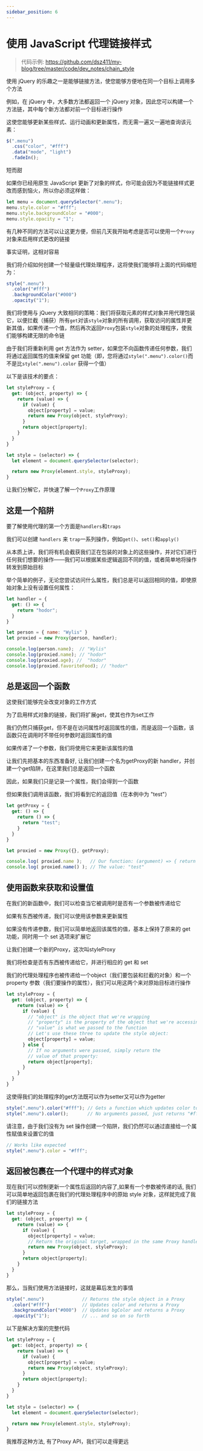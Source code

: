 ```yaml
---
sidebar_position: 6
---
```


# 使用 JavaScript 代理链接样式

> 代码示例: https://github.com/dsz411/my-blog/tree/master/code/dev_notes/chain_style

使用 jQuery 的乐趣之一是能够链接方法，使您能够方便地在同一个目标上调用多个方法

例如，在 jQuery 中，大多数方法都返回一个 jQuery 对象，因此您可以构建一个方法链，其中每个新方法都对前一个目标进行操作

这使您能够更新某些样式、运行动画和更新属性，而无需一遍又一遍地查询该元素：

```javascript
$(".menu")
  .css("color", "#fff")
  .data("mode", "light")
  .fadeIn();
```

短而甜

如果你已经用原生 JavaScript 更新了对象的样式，你可能会因为不能链接样式更改而感到恼火，所以你必须这样做：

```javascript
let menu = document.querySelector(".menu");
menu.style.color = "#fff";
menu.style.backgroundColor = "#000";
menu.style.opacity = "1";
```

有几种不同的方法可以让这更方便，但前几天我开始考虑是否可以使用一个`Proxy`对象来启用样式更改的链接

事实证明，这相对容易

我们将介绍如何创建一个轻量级代理处理程序，这将使我们能够将上面的代码缩短为：

```javascript
style(".menu")
  .color("#fff")
  .backgroundColor("#000")
  .opacity("1");
```

我们将使用与 jQuery 大致相同的策略：我们将获取元素的样式对象并用代理包装它，以便拦截（捕获）所有`get`对该`style`对象的所有调用，获取访问的属性并更新其值，如果传递一个值，然后再次返回`Proxy`包装`style`对象的处理程序，使我们能够构建无限的命令链

由于我们将重新利用 get 方法作为 setter，如果您不向函数传递任何参数，我们将通过返回属性的值来保留 get 功能（即，您将通过`style(".menu").color()`而不是比`style(".menu").color` 获得一个值）

以下是该技术的要点：

```javascript
let styleProxy = {
  get: (object, property) => {
    return (value) => {
      if (value) {
        object[property] = value;
        return new Proxy(object, styleProxy);
      }
      return object[property];
    }
  }
}

let style = (selector) => {
  let element = document.querySelector(selector);

  return new Proxy(element.style, styleProxy);
}
```

让我们分解它，并快速了解一个`Proxy`工作原理

## 这是一个陷阱

要了解使用代理的第一个方面是`handlers`和`traps`

我们可以创建 `handlers` 来 `trap`一系列操作，例如`get()`、`set()`和`apply()`

从本质上讲，我们将有机会截获我们正在包装的对象上的这些操作，并对它们进行任何我们想要的操作——我们可以根据某些逻辑返回不同的值，或者简单地将操作转发到原始目标

举个简单的例子，无论您尝试访问什么属性，我们总是可以返回相同的值，即使原始对象上没有设置任何属性：

```javascript
let handler = {
  get: () => {
    return "hodor";
  }
}

let person = { name: "Wylis" } 
let proxied = new Proxy(person, handler);

console.log(person.name);  // "Wylis"
console.log(proxied.name); // "hodor"
console.log(proxied.age); //  "hodor"
console.log(proxied.favoriteFood); // "hodor"
```

## 总是返回一个函数

这使我们能够完全改变对象的工作方式

为了启用样式对象的链接，我们将扩展get，使其也作为set工作

我们仍然只捕获get，但不是在访问属性时返回属性的值，而是返回一个函数，该函数只在调用时不带任何参数时返回属性的值

如果传递了一个参数，我们将使用它来更新该属性的值

让我们先把基本的东西准备好, 让我们创建一个名为getProxy的新 handler，并创建一个get陷阱，在这里我们总是返回一个函数

因此，如果我们只是记录一个属性，我们会得到一个函数

但如果我们调用该函数，我们将看到它的返回值（在本例中为 "test"）

```javascript
let getProxy = {
  get: () => {
    return () => {
      return "test";
    }
  }
}

let proxied = new Proxy({}, getProxy);

console.log( proxied.name );   // Our function: (argument) => { return "test"; }
console.log( proxied.name() ); // The value: "test"
```

## 使用函数来获取和设置值

在我们的新函数中，我们可以检查当它被调用时是否有一个参数被传递给它

如果有东西被传递，我们可以使用该参数来更新属性

如果没有传递参数，我们可以简单地返回该属性的值，基本上保持了原来的 get 功能，同时用一个 set 选项来扩展它

让我们创建一个新的Proxy，这次叫styleProxy

我们将检查是否有东西被传递给它，并进行相应的 get 和 set

我们的代理处理程序也被传递给一个object（我们要包装和拦截的对象）和一个 property 参数（我们要操作的属性），我们可以用这两个来对原始目标进行操作

```javascript
let styleProxy = {
  get: (object, property) => {
    return (value) => {
      if (value) {
        // "object" is the object that we're wrapping
        // "property" is the property of the object that we're accessing
        // "value" is what we passed to the function
        // Let's use these three to update the style object:
        object[property] = value;
      } else {
        // If no arguments were passed, simply return the
        // value of that property:
        return object[property];
      }
    }
  }
}
```

这使得我们的处理程序的get方法既可以作为setter又可以作为getter

```javascript
style(".menu").color("#fff"); // Gets a function which updates color to "#fff"
style(".menu").color();       // No arguments passed, just returns "#fff"
```

请注意，由于我们没有为 set 操作创建一个陷阱，我们仍然可以通过直接给一个属性赋值来设置它的值

```javascript
// Works like expected
style(".menu").color = "#fff";
```

## 返回被包裹在一个代理中的样式对象

现在我们可以控制更新一个属性后返回的内容了,如果有一个参数被传递的话, 我们可以简单地返回包裹在我们的代理处理程序中的原始 style 对象，这样就完成了我们的链接方法

```javascript
let styleProxy = {
  get: (object, property) => {
    return (value) => {
      if (value) {
        object[property] = value;
        // Return the original target, wrapped in the same Proxy handler
        return new Proxy(object, styleProxy);
      }
      return object[property];
    }
  }
}
```

那么，当我们使用方法链接时，这就是幕后发生的事情

```javascript
style(".menu")              // Returns the style object in a Proxy
  .color("#fff")            // Updates color and returns a Proxy
  .backgroundColor("#000")  // Updates bgColor and returns a Proxy
  .opacity("1");            // ... and so on so forth
```

以下是解决方案的完整代码

```javascript
let styleProxy = {
  get: (object, property) => {
    return (value) => {
      if (value) {
        object[property] = value;
        return new Proxy(object, styleProxy);
      }
      return object[property];
    }
  }
}

let style = (selector) => {
  let element = document.querySelector(selector);

  return new Proxy(element.style, styleProxy);
}
```

我推荐这种方法, 有了Proxy API，我们可以走得更远